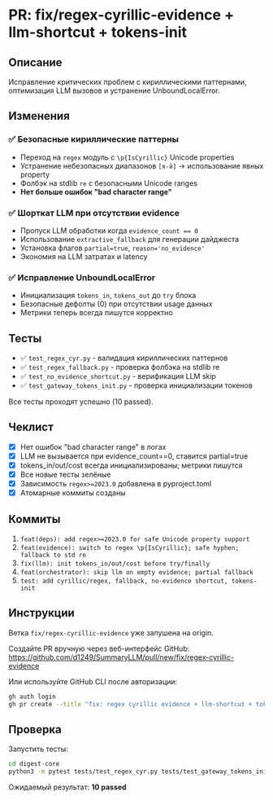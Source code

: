 # PR: fix/regex-cyrillic-evidence + llm-shortcut + tokens-init

## Описание

Исправление критических проблем с кириллическими паттернами, оптимизация LLM вызовов и устранение UnboundLocalError.

## Изменения

### ✅ Безопасные кириллические паттерны
- Переход на `regex` модуль с `\p{IsCyrillic}` Unicode properties
- Устранение небезопасных диапазонов `[я-й]` → использование явных property
- Фолбэк на stdlib `re` с безопасными Unicode ranges
- **Нет больше ошибок "bad character range"**

### ✅ Шорткат LLM при отсутствии evidence
- Пропуск LLM обработки когда `evidence_count == 0`
- Использование `extractive_fallback` для генерации дайджеста
- Установка флагов `partial=true`, `reason='no_evidence'`
- Экономия на LLM затратах и latency

### ✅ Исправление UnboundLocalError
- Инициализация `tokens_in`, `tokens_out` до `try` блока
- Безопасные дефолты (0) при отсутствии usage данных
- Метрики теперь всегда пишутся корректно

## Тесты

- ✅ `test_regex_cyr.py` - валидация кириллических паттернов
- ✅ `test_regex_fallback.py` - проверка фолбэка на stdlib re
- ✅ `test_no_evidence_shortcut.py` - верификация LLM skip
- ✅ `test_gateway_tokens_init.py` - проверка инициализации токенов

Все тесты проходят успешно (10 passed).

## Чеклист

- [x] Нет ошибок "bad character range" в логах
- [x] LLM не вызывается при evidence_count==0, ставится partial=true
- [x] tokens_in/out/cost всегда инициализированы; метрики пишутся
- [x] Все новые тесты зелёные
- [x] Зависимость `regex>=2023.0` добавлена в pyproject.toml
- [x] Атомарные коммиты созданы

## Коммиты

1. `feat(deps): add regex>=2023.0 for safe Unicode property support`
2. `feat(evidence): switch to regex \p{IsCyrillic}; safe hyphen; fallback to std re`
3. `fix(llm): init tokens_in/out/cost before try/finally`
4. `feat(orchestrator): skip llm on empty evidence; partial fallback`
5. `test: add cyrillic/regex, fallback, no-evidence shortcut, tokens-init`

## Инструкции

Ветка `fix/regex-cyrillic-evidence` уже запушена на origin.

Создайте PR вручную через веб-интерфейс GitHub:
https://github.com/d1249/SummaryLLM/pull/new/fix/regex-cyrillic-evidence

Или используйте GitHub CLI после авторизации:
```bash
gh auth login
gh pr create --title "fix: regex cyrillic evidence + llm-shortcut + tokens-init" --body-file PR_DESCRIPTION_FIX.md
```

## Проверка

Запустить тесты:
```bash
cd digest-core
python3 -m pytest tests/test_regex_cyr.py tests/test_gateway_tokens_init.py -v
```

Ожидаемый результат: **10 passed**

